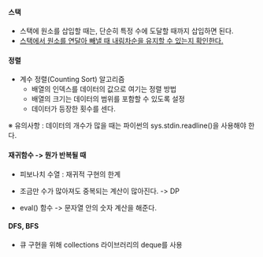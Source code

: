 #### 스택

- 스택에 원소를 삽입할 때는, 단순히 특정 수에 도달할 때까지 삽입하면 된다.
- <u>스택에서 원소를 연달아 빼낼 때 내림차순을 유지할 수 있는지 확인한다.</u>



#### 정렬

- 계수 정렬(Counting Sort) 알고리즘
  - 배열의 인덱스를 데이터의 값으로 여기는 정렬 방법
  - 배열의 크기는 데이터의 범위를 포함할 수 있도록 설정
  - 데이터가 등장한 횟수를 센다.

※ 유의사항 : 데이터의 개수가 많을 때는 파이썬의 sys.stdin.readline()을 사용해야 한다.



#### 재귀함수 -> 뭔가 반복될 때

- 피보나치 수열 : 재귀적 구현의 한계
- 조금만 수가 많아져도 중복되는 계산이 많아진다. -> DP

- eval() 함수 -> 문자열 안의 숫자 계산을 해준다.



#### DFS, BFS

- 큐 구현을 위해 collections 라이브러리의 deque를 사용